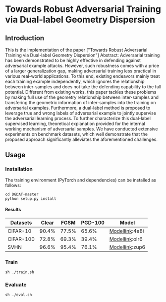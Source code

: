 # Towards Robust Adversarial Training via Dual-label Geometry Dispersion

## Introduction
This is the implementation of the
paper ["Towards Robust Adversarial Training via Dual-label Geometry Dispersion"]
Abstract: Adversarial training has been demonstrated to be highly effective in defending against adversarial example attacks. However, such robustness comes with a price of a larger generalization gap, making adversarial training less practical in various real-world applications. To this end, existing endeavors mainly treat each training example independently, which ignores the relationship between inter-samples and does not take the defending capability to the full potential. Different from existing works, this paper tackles these problems by making full use of the geometry relationship between inter-samples and transfering the geometric information of inter-samples into the training on adversarial examples. Furthermore, a dual-label method is proposed to leverage true and wrong labels of adversarial example to jointly supervise the adversarial learning process. To further characterize this dual-label supervised learning, theoretical explanation provided for the internal working mechanism of adversarial samples. We have conducted extensive experiments on benchmark datasets, which well demonstrate that the proposed approach significantly alleviates the aforementioned challenges.

## Usage
### Installation
The training environment (PyTorch and dependencies) can be installed as follows:
```
cd DGDAT-master
python setup.py install
```

#### Results
| Datasets     | Clear | FGSM   | PGD-100    | Model                                                                 |
| ------------ | ------|--------| -------- | ----------------------------------------------------------              |
| CIFAR-10     | 90.4% | 77.5%  |  65.6%   | [Modellink](https://pan.baidu.com/s/1YY_86kmFSTZaGK2DHD5FFw):4e8i     |
| CIFAR-100    | 72.8% | 69.3%  |  39.4%   | [Modellink](https://pan.baidu.com/s/1-dfhxl-nL4GnLk7L-U7HVg):olr6     | 
| SVHN         | 96.6% | 95.4%  |  76.1%   | [Modellink](https://pan.baidu.com/s/1pmjG4ddW5Ic-NERfDjYxzQ):zup6     |
### Train
```
sh ./train.sh
```
### Evaluate
```
sh ./eval.sh
```
